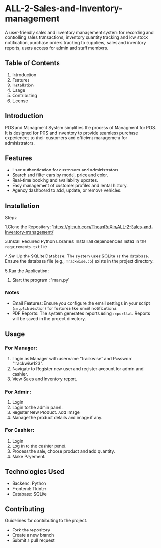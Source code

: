 # ALL-2-Sales-and-Inventory-management
A user-friendly sales and inventory management system for recording and controlling sales transactions, inventory quantity tracking and low stock notification, purchase orders tracking to suppliers, sales and inventory reports, users access for admin and staff members.

## Table of Contents
1. Introduction
2. Features
3. Installation
4. Usage
5. Contributing
6. License

## Introduction
POS and Managment System simplifies the process of Managment for POS. It is designed for POS and Inventory to provide seamless purchase experiences to their customers and efficient management for administrators.

## Features
- User authentication for customers and administrators.
- Search and filter cars by model, price and color.
- Real-time booking and availability updates.
- Easy management of customer profiles and rental history.
- Agency dashboard to add, update, or remove vehicles.

## Installation
Steps:

1.Clone the Repository: 'https://github.com/TheanRuXin/ALL-2-Sales-and-Inventory-management/'

3.Install Required Python Libraries: Install all dependencies listed in the `requirements.txt` file

4.Set Up the SQLite Database: The system uses SQLite as the database. Ensure the database file (e.g., `Trackwise.db`) exists in the project directory.

5.Run the Application: 
  1. Start the program : 'main.py'

### Notes
- Email Features: Ensure you configure the email settings in your script (`smtplib` section) for features like email notifications.
- PDF Reports: The system generates reports using `reportlab`. Reports will be saved in the project directory.

## Usage
### For Manager:
1. Login as Manager with username "trackwise" and Password "trackwise123".
2. Navigate to Register new user and register account for admin and cashier.
3. View Sales and Inventory report.

### For Admin:
1. Login
2. Login to the admin panel.
3. Register New Product. Add Image
4. Manage the product details and image if any.

### For Cashier:
1. Login 
2. Log In to the cashier panel.
2. Process the sale, choose product and add quantity.
3. Make Payement.
   
## Technologies Used
- Backend: Python
- Frontend: Tkinter
- Database: SQLite 

## Contributing
Guidelines for contributing to the project.
- Fork the repository
- Create a new branch
- Submit a pull request
